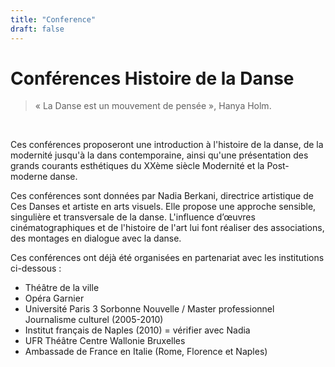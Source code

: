 ```yaml
---
title: "Conference"
draft: false
---
```


# Conférences Histoire de la Danse

> « La Danse est un mouvement de pensée », Hanya Holm.

​

Ces conférences proposeront une introduction à l'histoire de la danse, de la modernité jusqu'à la dans contemporaine, ainsi qu'une présentation des grands courants esthétiques du XXème siècle Modernité et la Post-moderne danse.

Ces conférences sont données par Nadia Berkani, directrice artistique de Ces Danses et artiste en arts visuels. Elle propose une approche sensible, singulière et transversale de la danse. L'influence d’œuvres cinématographiques et de l'histoire de l'art lui font réaliser des associations, des montages en dialogue avec la danse.
 

Ces conférences ont déjà été organisées en partenariat avec les institutions ci-dessous :
- Théâtre de la ville
- Opéra Garnier
- Université Paris 3 Sorbonne Nouvelle / Master professionnel Journalisme culturel (2005-2010)  
- Institut français de Naples (2010) = vérifier avec Nadia
- UFR Théâtre Centre Wallonie Bruxelles
- Ambassade de France en Italie (Rome, Florence et Naples)